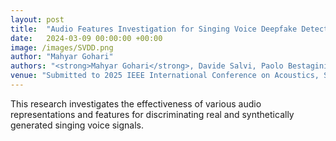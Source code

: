 ```yaml
---
layout: post
title:  "Audio Features Investigation for Singing Voice Deepfake Detection"
date:   2024-03-09 00:00:00 +00:00
image: /images/SVDD.png
author: "Mahyar Gohari"
authors: "<strong>Mahyar Gohari</strong>, Davide Salvi, Paolo Bestagini, Nicola Adami"
venue: "Submitted to 2025 IEEE International Conference on Acoustics, Speech, and Signal Processing (ICASSP)"
---
```


This research investigates the effectiveness of various audio representations and features for discriminating real and synthetically generated singing voice signals.
